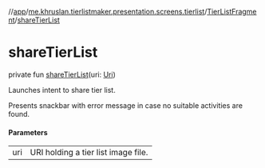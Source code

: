 //[app](../../../index.md)/[me.khruslan.tierlistmaker.presentation.screens.tierlist](../index.md)/[TierListFragment](index.md)/[shareTierList](share-tier-list.md)

# shareTierList

private fun [shareTierList](share-tier-list.md)(uri: [Uri](https://developer.android.com/reference/kotlin/android/net/Uri.html))

Launches intent to share tier list.

Presents snackbar with error message in case no suitable activities are found.

#### Parameters

| | |
|---|---|
| uri | URI holding a tier list image file. |
